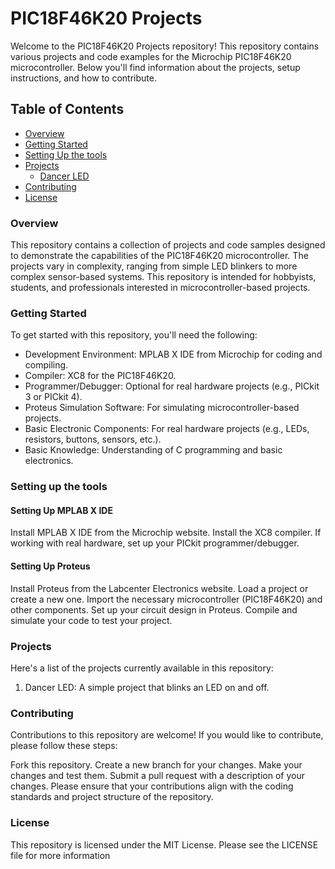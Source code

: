 # PIC18F46K20 Projects
Welcome to the PIC18F46K20 Projects repository! This repository contains various projects and code examples for the Microchip PIC18F46K20 microcontroller. Below you'll find information about the projects, setup instructions, and how to contribute.

## Table of Contents
- [Overview](#Overview)
- [Getting Started](#Getting-Started)
- [Setting Up the tools](#Setting-up-the-tools)
- [Projects](#Projects)
  - [Dancer LED](https://github.com/MohamedGalal-2/PIC18F46K20-Projects/tree/main/Dancing_LED)
- [Contributing](#Contributing)
- [License](#License)

### Overview
This repository contains a collection of projects and code samples designed to demonstrate the capabilities of the PIC18F46K20 microcontroller. The projects vary in complexity, ranging from simple LED blinkers to more complex sensor-based systems. This repository is intended for hobbyists, students, and professionals interested in microcontroller-based projects.

### Getting Started
To get started with this repository, you'll need the following:

* Development Environment: MPLAB X IDE from Microchip for coding and compiling.
* Compiler: XC8 for the PIC18F46K20.
* Programmer/Debugger: Optional for real hardware projects (e.g., PICkit 3 or PICkit 4).
* Proteus Simulation Software: For simulating microcontroller-based projects.
* Basic Electronic Components: For real hardware projects (e.g., LEDs, resistors, buttons, sensors, etc.).
* Basic Knowledge: Understanding of C programming and basic electronics.

### Setting up the tools

#### Setting Up MPLAB X IDE
Install MPLAB X IDE from the Microchip website.
Install the XC8 compiler.
If working with real hardware, set up your PICkit programmer/debugger.

#### Setting Up Proteus
Install Proteus from the Labcenter Electronics website.
Load a project or create a new one.
Import the necessary microcontroller (PIC18F46K20) and other components.
Set up your circuit design in Proteus.
Compile and simulate your code to test your project.

### Projects
Here's a list of the projects currently available in this repository:

1. Dancer LED: A simple project that blinks an LED on and off.

### Contributing
Contributions to this repository are welcome! If you would like to contribute, please follow these steps:

Fork this repository.
Create a new branch for your changes.
Make your changes and test them.
Submit a pull request with a description of your changes.
Please ensure that your contributions align with the coding standards and project structure of the repository.

### License
This repository is licensed under the MIT License. Please see the LICENSE file for more information
